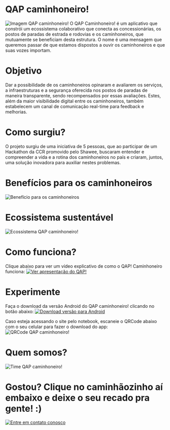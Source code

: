 # QAP caminhoneiro!
![Imagem QAP caminhoneiro!](https://iili.io/JgW8Sj.png)
O QAP Caminhoneiro! é um aplicativo que constrói um ecossistema colaborativo que conecta as concessionárias, os postos de paradas de estrada e rodovias e os caminhoneiros, que mutuamente se beneficiam desta estrutura.
O nome é uma mensagem que queremos passar de que estamos dispostos a ouvir os caminhoneiros e que suas vozes importam.

# Objetivo
Dar a possibilidade de os caminhoneiros opinaram e avaliarem os serviços, a infraestruturas e a segurança oferecida nos postos de paradas de maneira transparente, sendo recompensados por essas avaliações. Estes, além da maior visibilidade digital entre os caminhoneiros, também estabelecem um canal de comunicação real-time para feedback e melhorias.

# Como surgiu?
O projeto surgiu de uma iniciativa de 5 pessoas, que ao participar de um Hackathon da CCR promovido pelo Shawee, buscaram entender e compreender a vida e a rotina dos caminhoneiros no país e criaram, juntos, uma solução inovadora para auxiliar nestes problemas.

# Benefícios para os caminhoneiros
![Benefício para os caminhoneiros](https://iili.io/JrEMx9.png)

# Ecossistema sustentável
![Ecossistema QAP caminhoneiro!](https://iili.io/JgWNV9.png)

# Como funciona?
Clique abaixo para ver um vídeo explicativo de como o QAP! Caminhoneiro funciona:
[![Ver apresentação do QAP!](https://iili.io/JgWwo7.png)](https://bit.ly/qapcaminhoneiro)

# Experimente
Faça o download da versão Android do QAP caminhoneiro! clicando no botão abaixo:
[![Download versão para Android](https://iili.io/Jrj3ej.png)](https://bit.ly/qapcaminhoneiro-download)

Caso esteja acessando o site pelo notebook, escaneie o QRCode abaixo com o seu celular para fazer o download do app:
![QRCode QAP caminhoneiro!](https://iili.io/JgWbHv.jpg)

# Quem somos?
![Time QAP caminhoneiro!](https://iili.io/JrWG7j.md.png)

# Gostou? Clique no caminhãozinho aí embaixo e deixe o seu recado pra gente! :)
[![Entre em contato conosco](https://iili.io/Jrjddu.png)](https://bit.ly/qapcaminhoneiro-forms)
